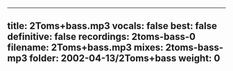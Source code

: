 
---
title: 2Toms+bass.mp3
vocals: false
best: false
definitive: false
recordings: 2toms-bass-0
filename: 2Toms+bass.mp3
mixes: 2toms-bass-mp3
folder: 2002-04-13/2Toms+bass
weight: 0
---
